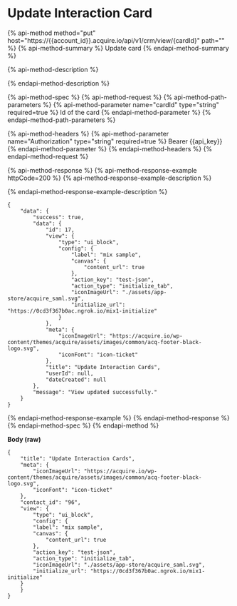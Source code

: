 # Update Interaction Card

{% api-method method="put" host="https://{{account\_id}}.acquire.io/api/v1/crm/view/{cardId}" path="" %}
{% api-method-summary %}
Update card
{% endapi-method-summary %}

{% api-method-description %}

{% endapi-method-description %}

{% api-method-spec %}
{% api-method-request %}
{% api-method-path-parameters %}
{% api-method-parameter name="cardId" type="string" required=true %}
Id of the card
{% endapi-method-parameter %}
{% endapi-method-path-parameters %}

{% api-method-headers %}
{% api-method-parameter name="Authorization" type="string" required=true %}
Bearer {{api\_key}}
{% endapi-method-parameter %}
{% endapi-method-headers %}
{% endapi-method-request %}

{% api-method-response %}
{% api-method-response-example httpCode=200 %}
{% api-method-response-example-description %}

{% endapi-method-response-example-description %}

```
{
    "data": {
        "success": true,
        "data": {
            "id": 17,
            "view": {
                "type": "ui_block",
                "config": {
                    "label": "mix sample",
                    "canvas": {
                        "content_url": true
                    },
                    "action_key": "test-json",
                    "action_type": "initialize_tab",
                    "iconImageUrl": "./assets/app-store/acquire_saml.svg",
                    "initialize_url": "https://0cd3f367b0ac.ngrok.io/mix1-initialize"
                }
            },
            "meta": {
                "iconImageUrl": "https://acquire.io/wp-content/themes/acquire/assets/images/common/acq-footer-black-logo.svg",
                "iconFont": "icon-ticket"
            },
            "title": "Update Interaction Cards",
            "userId": null,
            "dateCreated": null
        },
        "message": "View updated successfully."
    }
}
```
{% endapi-method-response-example %}
{% endapi-method-response %}
{% endapi-method-spec %}
{% endapi-method %}

**Body \(raw\)**

```text
{
    "title": "Update Interaction Cards",
    "meta": {
        "iconImageUrl": "https://acquire.io/wp-content/themes/acquire/assets/images/common/acq-footer-black-logo.svg",
        "iconFont": "icon-ticket"
    },
    "contact_id": "96",
    "view": {
        "type": "ui_block",
        "config": {
        "label": "mix sample",
        "canvas": {
            "content_url": true
        },
        "action_key": "test-json",
        "action_type": "initialize_tab",
        "iconImageUrl": "./assets/app-store/acquire_saml.svg",
        "initialize_url": "https://0cd3f367b0ac.ngrok.io/mix1-initialize"
    }
    }
}
```

